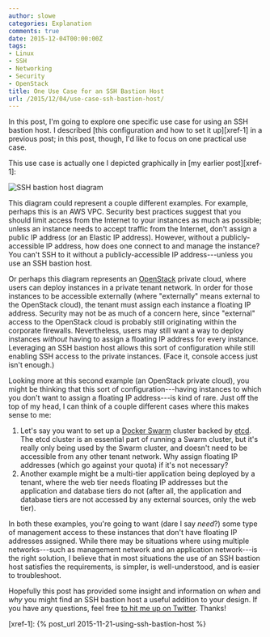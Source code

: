 ```yaml
---
author: slowe
categories: Explanation
comments: true
date: 2015-12-04T00:00:00Z
tags:
- Linux
- SSH
- Networking
- Security
- OpenStack
title: One Use Case for an SSH Bastion Host
url: /2015/12/04/use-case-ssh-bastion-host/
---
```


In this post, I'm going to explore one specific use case for using an SSH bastion host. I described [this configuration and how to set it up][xref-1] in a previous post; in this post, though, I'd like to focus on one practical use case.

This use case is actually one I depicted graphically in [my earlier post][xref-1]:

![SSH bastion host diagram](/public/img/ssh-bastion-host.png)

This diagram could represent a couple different examples. For example, perhaps this is an AWS VPC. Security best practices suggest that you should limit access from the Internet to your instances as much as possible; unless an instance needs to accept traffic from the Internet, don't assign a public IP address (or an Elastic IP address). However, without a publicly-accessible IP address, how does one connect to and manage the instance? You can't SSH to it without a publicly-accessible IP address---unless you use an SSH bastion host.

Or perhaps this diagram represents an [OpenStack][link-3] private cloud, where users can deploy instances in a private tenant network. In order for those instances to be accessible externally (where "externally" means external to the OpenStack cloud), the tenant must assign each instance a floating IP address. Security may not be as much of a concern here, since "external" access to the OpenStack cloud is probably still originating within the corporate firewalls. Nevertheless, users may still want a way to deploy instances _without_ having to assign a floating IP address for every instance. Leveraging an SSH bastion host allows this sort of configuration while still enabling SSH access to the private instances. (Face it, console access just isn't enough.)

Looking more at this second example (an OpenStack private cloud), you might be thinking that this sort of configuration---having instances to which you don't want to assign a floating IP address---is kind of rare. Just off the top of my head, I can think of a couple different cases where this makes sense to me:

1. Let's say you want to set up a [Docker Swarm][link-1] cluster backed by [etcd][link-2]. The etcd cluster is an essential part of running a Swarm cluster, but it's really only being used by the Swarm cluster, and doesn't need to be accessible from any other tenant network. Why assign floating IP addresses (which go against your quota) if it's not necessary?
2. Another example might be a multi-tier application being deployed by a tenant, where the web tier needs floating IP addresses but the application and database tiers do not (after all, the application and database tiers are not accessed by any external sources, only the web tier).

In both these examples, you're going to want (dare I say _need_?) some type of management access to these instances that don't have floating IP addresses assigned. While there may be situations where using multiple networks---such as management network and an application network---is the right solution, I believe that in most situations the use of an SSH bastion host satisfies the requirements, is simpler, is well-understood, and is easier to troubleshoot.

Hopefully this post has provided some insight and information on _when_ and _why_ you might find an SSH bastion host a useful addition to your design. If you have any questions, feel free [to hit me up on Twitter][link-4]. Thanks!



[link-1]: http://docs.docker.com/swarm/
[link-2]: https://github.com/coreos/etcd
[link-3]: http://openstack.org/
[link-4]: https://twitter.com/scott_lowe
[xref-1]: {% post_url 2015-11-21-using-ssh-bastion-host %}
